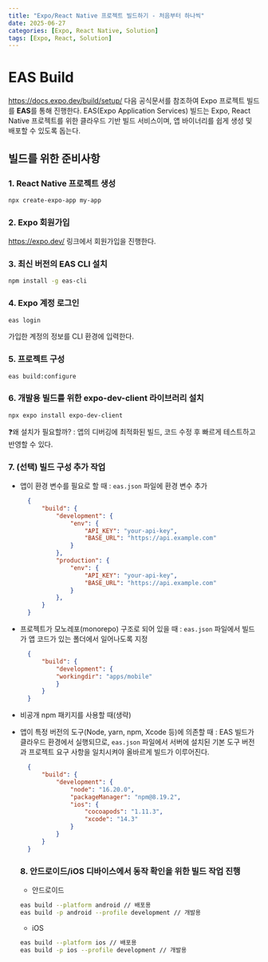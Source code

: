 ```yaml
---
title: "Expo/React Native 프로젝트 빌드하기 - 처음부터 하나씩"
date: 2025-06-27
categories: [Expo, React Native, Solution]
tags: [Expo, React, Solution]
---
```


# EAS Build
https://docs.expo.dev/build/setup/ 다음 공식문서를 참조하여 Expo 프로젝트 빌드를 **EAS**를 통해 진행한다.
EAS(Expo Application Services) 빌드는 Expo, React Native 프로젝트를 위한 클라우드 기반 빌드 서비스이며, 앱 바이너리를 쉽게 생성 및 배포할 수 있도록 돕는다.

## 빌드를 위한 준비사항
### 1. React Native 프로젝트 생성
```bash
npx create-expo-app my-app
```

### 2. Expo 회원가입
https://expo.dev/ 링크에서 회원가입을 진행한다.

### 3. 최신 버전의 EAS CLI 설치
```bash
npm install -g eas-cli
```

### 4. Expo 계정 로그인
```bash
eas login
```
가입한 계정의 정보를 CLI 환경에 입력한다.

### 5. 프로젝트 구성
```bash
eas build:configure
```

### 6. 개발용 빌드를 위한 expo-dev-client 라이브러리 설치
```bash
npx expo install expo-dev-client
```
❓왜 설치가 필요할까?
: 앱의 디버깅에 최적화된 빌드, 코드 수정 후 빠르게 테스트하고 반영할 수 있다.

### 7. (선택) 빌드 구성 추가 작업
- 앱이 환경 변수를 필요로 할 때
  : `eas.json` 파일에 환경 변수 추가
  ```json
    {
        "build": {
            "development": {
                "env": {
                    "API_KEY": "your-api-key",
                    "BASE_URL": "https://api.example.com"
                }
            },
            "production": {
                "env": {
                    "API_KEY": "your-api-key",
                    "BASE_URL": "https://api.example.com"
                }
            },
        }
    }
  ```
- 프로젝트가 모노레포(monorepo) 구조로 되어 있을 때
  : `eas.json` 파일에서 빌드가 앱 코드가 있는 폴더에서 일어나도록 지정
  ```json
    {
        "build": {
            "development": {
            "workingdir": "apps/mobile"
            }
        }
    }
  ```
- 비공개 npm 패키지를 사용할 때(생략)
- 앱이 특정 버전의 도구(Node, yarn, npm, Xcode 등)에 의존할 때
  : EAS 빌드가 클라우드 환경에서 실행되므로, `eas.json` 파일에서 서버에 설치된 기본 도구 버전과 프로젝트 요구 사항을 일치시켜야 올바르게 빌드가 이루어진다.
  ```json
    {
        "build": {
            "development": {
                "node": "16.20.0",
                "packageManager": "npm@8.19.2",
                "ios": {
                    "cocoapods": "1.11.3",
                    "xcode": "14.3"
                }
            }
        }
    }
  ```

  ### 8. 안드로이드/iOS 디바이스에서 동작 확인을 위한 빌드 작업 진행
  - 안드로이드
  ```bash
  eas build --platform android // 배포용
  eas build -p android --profile development // 개발용
  ```
  - iOS
  ```bash
  eas build --platform ios // 배포용
  eas build -p ios --profile development // 개발용
  ```


